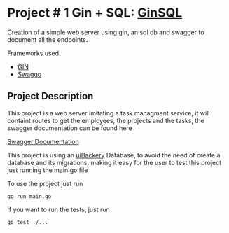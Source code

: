 # Project # 1 Gin + SQL: [GinSQL](/ginSql/)
Creation of a simple web server using gin, an sql db and swagger to document all the endpoints.

Frameworks used:
* [GIN](https://github.com/gin-gonic/gin)
* [Swaggo](https://github.com/swaggo/swag)


## Project Description
This project is a web server imitating a task managment service, it will containt routes to get the employees, the projects and the tasks, the swagger documentation can be found here

[Swagger Documentation]()

This project is using an [uiBackery](https://uibakery.io/sql-playground) Database, to avoid the need of create a database and its migrations, making it easy for the user to test this project just running the main.go file

To use the project just run

    go run main.go

If you want to run the tests, just run
    
    go test ./...